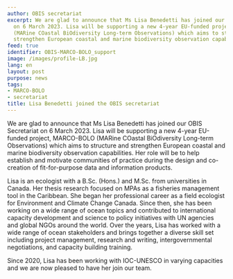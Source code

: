 ```yaml
---
author: OBIS secretariat
excerpt: We are glad to announce that Ms Lisa Benedetti has joined our OBIS secretariat
  on 6 March 2023. Lisa will be supporting a new 4-year EU-funded project, MARCO-BOLO
  (MARine COastal BiOdiversity Long-term Observations) which aims to structure and
  strengthen European coastal and marine biodiversity observation capabilities.
feed: true
identifier: OBIS-MARCO-BOLO_support
image: /images/profile-LB.jpg
lang: en
layout: post
purpose: news
tags:
- MARCO-BOLO
- secretariat
title: Lisa Benedetti joined the OBIS secretariat
---
```


We are glad to announce that Ms Lisa Benedetti has joined our OBIS Secretariat on 6 March 2023. Lisa will be supporting a new 4-year EU-funded project, MARCO-BOLO (MARine COastal BiOdiversity Long-term Observations) which aims to structure and strengthen European coastal and marine biodiversity observation capabilities. Her role will be to help establish and motivate communities of practice during the design and co-creation of fit-for-purpose data and information products.
 
Lisa is an ecologist with a B.Sc. (Hons.) and M.Sc. from universities in Canada. Her thesis research focused on MPAs as a fisheries management tool in the Caribbean. She began her professional career as a field ecologist for Environment and Climate Change Canada. Since then, she has been working on a wide range of ocean topics and contributed to international capacity development and science to policy initiatives with UN agencies and global NGOs around the world. Over the years, Lisa has worked with a wide range of ocean stakeholders and brings together a diverse skill set including project management, research and writing, intergovernmental negotiations, and capacity building training.
 
Since 2020, Lisa has been working with IOC-UNESCO in varying capacities and we are now pleased to have her join our team.
